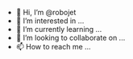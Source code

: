 - 👋 Hi, I’m @robojet
- 👀 I’m interested in ...
- 🌱 I’m currently learning ...
- 💞️ I’m looking to collaborate on ...
- 📫 How to reach me ...

<!---
robojet/robojet is a ✨ special ✨ repository because its `README.md` (this file) appears on your GitHub profile.
You can click the Preview link to take a look at your changes.
--->

